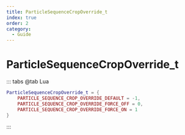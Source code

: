 ```yaml
---
title: ParticleSequenceCropOverride_t
index: true
order: 2
category:
  - Guide
---
```


# ParticleSequenceCropOverride_t
::: tabs
@tab Lua
```lua
ParticleSequenceCropOverride_t = {
    PARTICLE_SEQUENCE_CROP_OVERRIDE_DEFAULT = -1,
    PARTICLE_SEQUENCE_CROP_OVERRIDE_FORCE_OFF = 0,
    PARTICLE_SEQUENCE_CROP_OVERRIDE_FORCE_ON = 1
}
```
:::